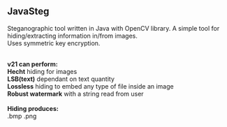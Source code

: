 <h2>JavaSteg</h2>
Steganographic tool written in Java with OpenCV library.
A simple tool for hiding/extracting information in/from images.<br>Uses symmetric key encryption.<br><br>

<b>v21 can perform:</b><br><b>Hecht</b> hiding for images<br><b>LSB(text)</b> dependant on text quantity<br><b>Lossless</b> hiding to embed any type of file inside an image<br>
<b>Robust watermark</b> with a string read from user<br><br>
<b>Hiding produces:</b><br> .bmp .png 

